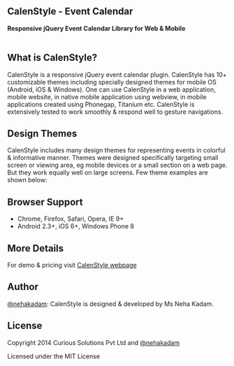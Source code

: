 ##  CalenStyle - Event Calendar
**Responsive jQuery Event Calendar Library for Web & Mobile** <br/><br/>

## What is CalenStyle?
CalenStyle is a responsive jQuery event calendar plugin. CalenStyle has 10+ customizable themes including specially designed themes for mobile OS (Android, iOS & Windows). One can use CalenStyle in a web application, mobile website, in native mobile application using webview, in mobile applications created using Phonegap, Titanium etc. CalenStyle is extensively tested to work smoothly & respond well to gesture navigations. 

## Design Themes
CalenStyle includes many design themes for representing events in colorful & informative manner. Themes were designed specifically targeting small screen or viewing area, eg mobile devices or a small section on a web page. But they work equally well on large screens. Few theme examples are shown below:


## Browser Support
- Chrome, Firefox, Safari, Opera, IE 9+
- Android 2.3+, iOS 6+, Windows Phone 8

## More Details
For demo & pricing visit [CalenStyle webpage](http://curioussolutions/apps/calenstyle/ "CalenStyle Plugin Details")

## Author
[@nehakadam](https://github.com/nehakadam): CalenStyle is designed & developed by Ms Neha Kadam.

## License
Copyright 2014 Curious Solutions Pvt Ltd and [@nehakadam](https://github.com/nehakadam)

Licensed under the MIT License
